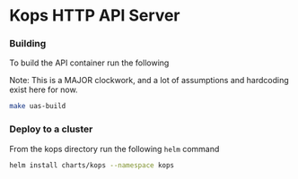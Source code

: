 # Kops HTTP API Server

### Building

To build the API container run the following

Note: This is a MAJOR clockwork, and a lot of assumptions and hardcoding exist here for now.

```bash
make uas-build
```

### Deploy to a cluster

From the kops directory run the following `helm` command

```bash
helm install charts/kops --namespace kops
```